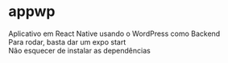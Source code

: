 # appwp
Aplicativo em React Native usando o WordPress como Backend <br>
Para rodar, basta dar um expo start<br>
Não esquecer de instalar as dependências
